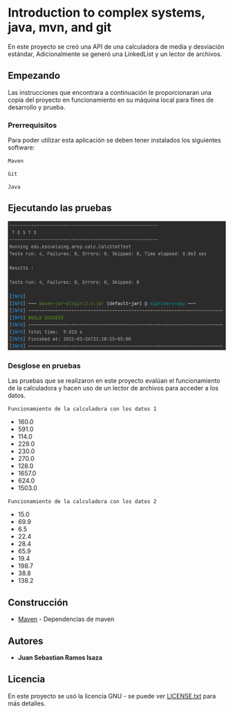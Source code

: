 # Introduction to complex systems, java, mvn, and git

En este proyecto se creó una API de una calculadora de media y desviación estándar, Adicionalmente se generó una LinkedList y un lector de archivos.

## Empezando

Las instrucciones que encontrara a continuación le proporcionaran una copia del proyecto en funcionamiento en su máquina local para fines de desarrollo y prueba.
### Prerrequisitos

Para poder utilizar esta aplicación se deben tener instalados los siguientes software:

```
Maven
```
```
Git
```
```
Java
```

## Ejecutando las pruebas

![](img/test.PNG)

### Desglose en pruebas

Las pruebas que se realizaron en este proyecto evalúan el funcionamiento de
la calculadora y hacen uso de un lector de archivos para acceder a los datos.

```
Funcionamiento de la calculadora con los datos 1
```
- 160.0
- 591.0
- 114.0
- 229.0
- 230.0
- 270.0
- 128.0
- 1657.0
- 624.0
- 1503.0
```
Funcionamiento de la calculadora con los datos 2
```
- 15.0
- 69.9
- 6.5
- 22.4
- 28.4
- 65.9
- 19.4
- 198.7
- 38.8
- 138.2

## Construcción 
* [Maven](https://maven.apache.org/) - Dependencias de maven


## Autores

* **Juan Sebastian Ramos Isaza** 

## Licencia

En este proyecto se usó la licencia GNU - se puede ver [LICENSE.txt](LICENSE.txt) para más detalles.



 